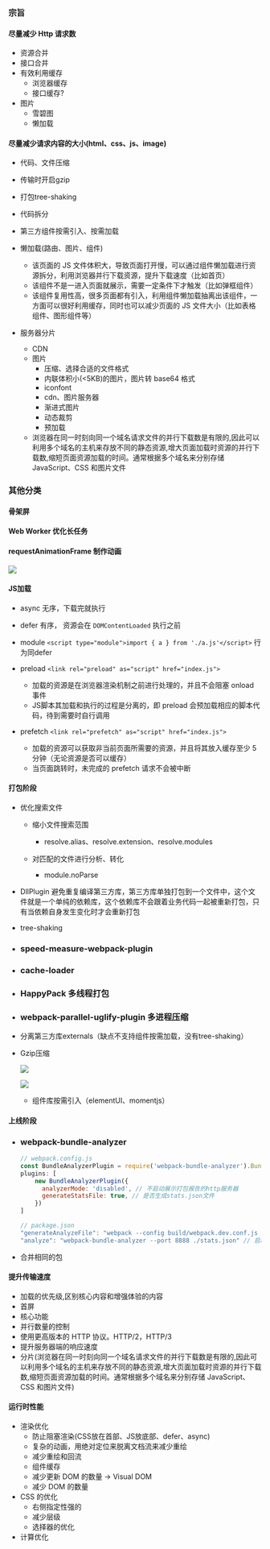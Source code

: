 ### 宗旨

#### 尽量减少 Http 请求数

- 资源合并
- 接口合并
- 有效利用缓存
  - 浏览器缓存
  - 接口缓存?
- 图片
  - 雪碧图
  - 懒加载


#### 尽量减少请求内容的大小(html、css、js、image)

- 代码、文件压缩
- 传输时开启gzip
- 打包tree-shaking
- 代码拆分
- 第三方组件按需引入、按需加载
- 懒加载(路由、图片、组件)
  - 该页面的 JS 文件体积大，导致页面打开慢，可以通过组件懒加载进行资源拆分，利用浏览器并行下载资源，提升下载速度（比如首页）
  - 该组件不是一进入页面就展示，需要一定条件下才触发（比如弹框组件）
  - 该组件复用性高，很多页面都有引入，利用组件懒加载抽离出该组件，一方面可以很好利用缓存，同时也可以减少页面的 JS 文件大小（比如表格组件、图形组件等）

- 服务器分片
  - CDN
  - 图片
    - 压缩、选择合适的文件格式
    - 内联体积小(<5KB)的图片，图片转 base64 格式
    - iconfont
    - cdn、图片服务器
    - 渐进式图片
    - 动态裁剪
    - 预加载
  - 浏览器在同一时刻向同一个域名请求文件的并行下载数是有限的,因此可以利用多个域名的主机来存放不同的静态资源,增大页面加载时资源的并行下载数,缩短页面资源加载的时间。通常根据多个域名来分别存储 JavaScript、CSS 和图片文件

### 其他分类

#### 骨架屏

#### Web Worker 优化长任务

#### requestAnimationFrame 制作动画

![](./images/front.png)

#### JS加载

- async   无序，下载完就执行
- defer  有序， 资源会在  `DOMContentLoaded` 执行之前
- module `<script type="module">import { a } from './a.js'</script>` 行为同defer
- preload  `<link rel="preload" as="script" href="index.js">`
  - 加载的资源是在浏览器渲染机制之前进行处理的，并且不会阻塞 onload 事件
  - JS脚本其加载和执行的过程是分离的，即 preload 会预加载相应的脚本代码，待到需要时自行调用

- prefetch `<link rel="prefetch" as="script" href="index.js">`
  - 加载的资源可以获取非当前页面所需要的资源，并且将其放入缓存至少 5 分钟（无论资源是否可以缓存）
  - 当页面跳转时，未完成的 prefetch 请求不会被中断



#### 打包阶段

- 优化搜索文件

  - 缩小文件搜索范围
    - resolve.alias、resolve.extension、resolve.modules

  - 对匹配的文件进行分析、转化
    - module.noParse

- DllPlugin 避免重复编译第三方库，第三方库单独打包到一个文件中，这个文件就是一个单纯的依赖库，这个依赖库不会跟着业务代码一起被重新打包，只有当依赖自身发生变化时才会重新打包

- tree-shaking

- ### speed-measure-webpack-plugin

- ### cache-loader

- ### HappyPack 多线程打包

- ### webpack-parallel-uglify-plugin 多进程压缩

- 分离第三方库externals（缺点不支持组件按需加载，没有tree-shaking）

- Gzip压缩

  ![](./images/optimize_1.png)

  ![](./images/optimize_2.png)

  - 组件库按需引入（elementUI、momentjs）


#### 上线阶段

- ### webpack-bundle-analyzer

  ```javascript
  // webpack.config.js
  const BundleAnalyzerPlugin = require('webpack-bundle-analyzer').BundleAnalyzerPlugin
  plugins: [
      new BundleAnalyzerPlugin({
        analyzerMode: 'disabled', // 不启动展示打包报告的http服务器
        generateStatsFile: true, // 是否生成stats.json文件
      })
  ]

  // package.json
  "generateAnalyzeFile": "webpack --config build/webpack.dev.conf.js --profile --json > stats.json", // 生成分析文件
  "analyze": "webpack-bundle-analyzer --port 8888 ./stats.json" // 启动展示打包报告的http服务器
  ```

- 合并相同的包

#### 提升传输速度

- 加载的优先级,区别核心内容和增强体验的内容
- 首屏
- 核心功能
- 并行数量的控制
- 使用更高版本的 HTTP 协议。HTTP/2，HTTP/3
- 提升服务器端的响应速度
- 分片(浏览器在同一时刻向同一个域名请求文件的并行下载数是有限的,因此可以利用多个域名的主机来存放不同的静态资源,增大页面加载时资源的并行下载数,缩短页面资源加载的时间。通常根据多个域名来分别存储 JavaScript、CSS 和图片文件)

#### 运行时性能

- 渲染优化
  - 防止阻塞渲染(CSS放在首部、JS放底部、defer、async)
  - 复杂的动画，用绝对定位来脱离文档流来减少重绘
  - 减少重绘和回流
  - 组件缓存
  - 减少更新 DOM 的数量 -> Visual DOM
  - 减少 DOM 的数量
- CSS 的优化
  - 右侧指定性强的
  - 减少层级
  - 选择器的优化
- 计算优化
